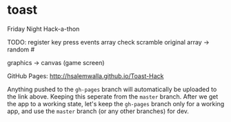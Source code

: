 toast
=====

Friday Night Hack-a-thon 

TODO:
register key press events
array check
scramble original array -> random #


graphics -> canvas (game screen)



GitHub Pages: http://hsalemwalla.github.io/Toast-Hack

Anything pushed to the <code>gh-pages</code> branch will automatically be uploaded to the link above. 
Keeping this seperate from the <code>master</code> branch. 
After we get the app to a working state, let's keep the <code>gh-pages</code> branch only for a working app, and use the <code>master</code> branch (or any other branches) for dev.
